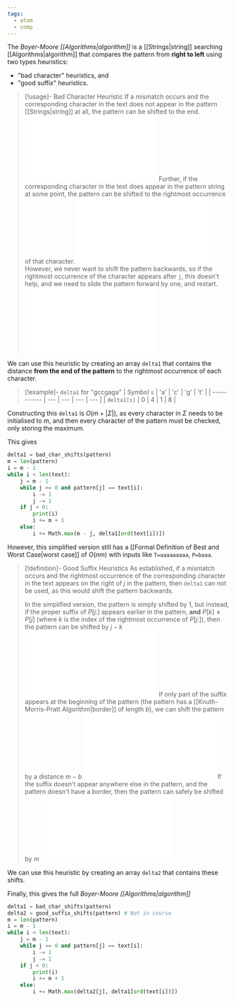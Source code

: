 ```yaml
---
tags:
  - atom
  - comp
---
```

The *Boyer-Moore [[Algorithms|algorithm]]* is a [[Strings|string]] searching [[Algorithms|algorithm]] that compares the pattern from **right to left** using two types heuristics: 
- "bad character" heuristics, and 
- "good suffix" heuristics.

> [!usage]- Bad Character Heuristic
> If a mismatch occurs and the corresponding character in the text does not appear in the pattern [[Strings|string]] at all, the pattern can be shifted to the end.
> ![350|center](bad-character-heuristic-1.excalidraw.md)
> Further, if the corresponding character in the text does appear in the pattern string at some point, the pattern can be shifted to the rightmost occurrence of that character.
> ![550|center](bad-character-heuristic-2.excalidraw.md)
> However, we never want to shift the pattern backwards, so if the rightmost occurrence of the character appears after `j`, this doesn't help, and we need to slide the pattern forward by one, and restart.
> ![550|center](bad-character-heuristic-3.excalidraw.md)

We can use this heuristic by creating an array `delta1` that contains the distance **from the end of the pattern** to the rightmost occurrence of each character.

> [!example]- `delta1` for "gccgaga"
> | Symbol `s`  | 'a' | 'c' | 'g' | 't' |
> | ----------- | --- | --- | --- | --- |
> | `delta1[s]` | 0   | 4   | 1   | 8   |

Constructing this `delta1` is $O(m +\left| \Sigma \right|)$, as every character in $\Sigma$ needs to be initialised to m, and then every character of the pattern must be checked, only storing the maximum.

This gives
```python
delta1 = bad_char_shifts(pattern)
m = len(pattern)
i = m - 1
while i < len(text):
	j = m - 1
	while j >= 0 and pattern[j] == text[i]:
		i -= 1
		j -= 1
	if j < 0:
		print(i)
		i += m + 1
	else:
		i += Math.max(m - j, delta1[ord(text[i])])
```

However, this simplified version still has a [[Formal Definition of Best and Worst Case|worst case]] of $O(nm)$ with inputs like `T=aaaaaaaaa`, `P=baaa`.
 
> [!definition]- Good Suffix Heuristics
> As established, if a mismatch occurs and the rightmost occurrence of the corresponding character in the text appears on the right of $j$ in the pattern, then `delta1` can not be used, as this would shift the pattern backwards.
>  
> In the simplified version, the pattern is simply shifted by $1$, but instead, if the proper suffix of $P[j:]$ appears earlier in the pattern, **and** $P[k] \ne P[j]$ (where $k$ is the index of the rightmost occurrence of $P[j:]$), then the pattern can be shifted by $j-k$
> ![500|center](good-suffix-heuristic-1.excalidraw.md)
> If only part of the suffix appears at the beginning of the pattern (the pattern has a [[Knuth-Morris-Pratt Algorithm|border]] of length $b$), we can shift the pattern by a distance $m - b$
> ![625|center](good-suffix-heuristic-2.excalidraw.md)
> If the suffix doesn't appear anywhere else in the pattern, and the pattern doesn't have a border, then the pattern can safely be shifted by $m$
> ![625|center](good-suffix-heuristic-3.excalidraw.md)

We can use this heuristic by creating an array `delta2` that contains these shifts.

Finally, this gives the full *Boyer-Moore [[Algorithms|algorithm]]*
```python
delta1 = bad_char_shifts(pattern)
delta2 = good_suffix_shifts(pattern) # Not in course
m = len(pattern)
i = m - 1
while i < len(text):
	j = m - 1
	while j >= 0 and pattern[j] == text[i]:
		i -= 1
		j -= 1
	if j < 0:
		print(i)
		i += m + 1
	else:
		i += Math.max(delta2[j], delta1[ord(text[i])])
```